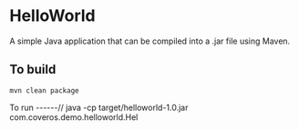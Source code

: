 HelloWorld
==========

A simple Java application that can be compiled into a .jar file using Maven.

To build
--------
    mvn clean package

To run
------//
    java -cp target/helloworld-1.0.jar com.coveros.demo.helloworld.Hel
